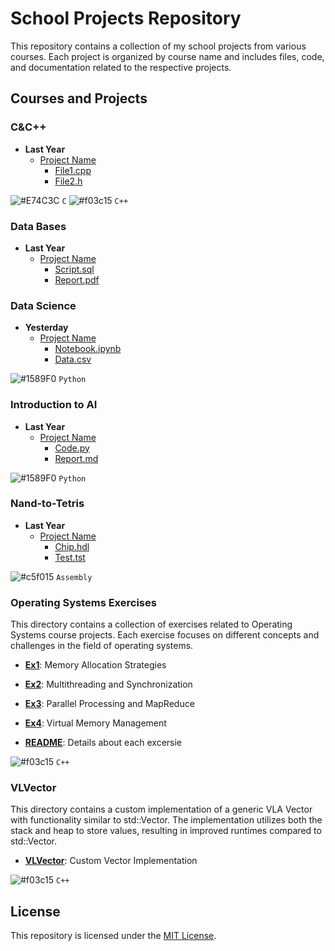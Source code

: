 # School Projects Repository

This repository contains a collection of my school projects from various courses. Each project is organized by course name and includes files, code, and documentation related to the respective projects.

## Courses and Projects

### C&C++

- **Last Year**
  - [Project Name](C%26C%2B%2B/Last%20Year/Project%20Name)
    - [File1.cpp](C%26C%2B%2B/Last%20Year/Project%20Name/File1.cpp)
    - [File2.h](C%26C%2B%2B/Last%20Year/Project%20Name/File2.h)

![#E74C3C](https://via.placeholder.com/15/E74C3C/000000?text=+) `C`  ![#f03c15](https://via.placeholder.com/15/f03c15/000000?text=+) `C++`

### Data Bases

- **Last Year**
  - [Project Name](Data%20Bases/Last%20Year/Project%20Name)
    - [Script.sql](Data%20Bases/Last%20Year/Project%20Name/Script.sql)
    - [Report.pdf](Data%20Bases/Last%20Year/Project%20Name/Report.pdf)

### Data Science

- **Yesterday**
  - [Project Name](Data%20Science/Yesterday/Project%20Name)
    - [Notebook.ipynb](Data%20Science/Yesterday/Project%20Name/Notebook.ipynb)
    - [Data.csv](Data%20Science/Yesterday/Project%20Name/Data.csv)

![#1589F0](https://via.placeholder.com/15/1589F0/000000?text=+) `Python`

### Introduction to AI

- **Last Year**
  - [Project Name](Introduction%20to%20AI/Last%20Year/Project%20Name)
    - [Code.py](Introduction%20to%20AI/Last%20Year/Project%20Name/Code.py)
    - [Report.md](Introduction%20to%20AI/Last%20Year/Project%20Name/Report.md)

![#1589F0](https://via.placeholder.com/15/1589F0/000000?text=+) `Python`

### Nand-to-Tetris

- **Last Year**
  - [Project Name](Nand-to-Tetris/Last%20Year/Project%20Name)
    - [Chip.hdl](Nand-to-Tetris/Last%20Year/Project%20Name/Chip.hdl)
    - [Test.tst](Nand-to-Tetris/Last%20Year/Project%20Name/Test.tst)
   
![#c5f015](https://via.placeholder.com/15/c5f015/000000?text=+) `Assembly`
 
### Operating Systems Exercises

This directory contains a collection of exercises related to Operating Systems course projects. Each exercise focuses on different concepts and challenges in the field of operating systems.

- **[Ex1](Operating%20Systems/Ex1)**: Memory Allocation Strategies

- **[Ex2](Operating%20Systems/Ex2)**: Multithreading and Synchronization

- **[Ex3](Operating%20Systems/Ex3)**: Parallel Processing and MapReduce

- **[Ex4](Operating%20Systems/Ex4)**: Virtual Memory Management

- **[README](Operating%20Systems/README.md)**: Details about each excersie

![#f03c15](https://via.placeholder.com/15/f03c15/000000?text=+) `C++`

### VLVector

This directory contains a custom implementation of a generic VLA Vector with functionality similar to std::Vector. The implementation utilizes both the stack and heap to store values, resulting in improved runtimes compared to std::Vector.

- **[VLVector](VLVector)**: Custom Vector Implementation

![#f03c15](https://via.placeholder.com/15/f03c15/000000?text=+) `C++`

## License

This repository is licensed under the [MIT License](LICENSE).
